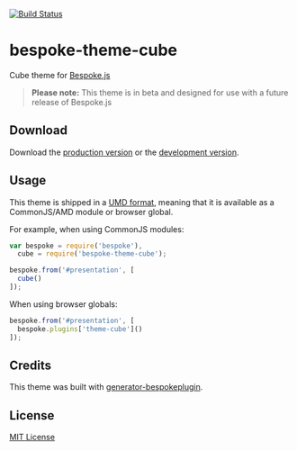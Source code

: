 [![Build Status](https://secure.travis-ci.org/markdalgleish/bespoke-theme-cube.png?branch=master)](https://travis-ci.org/markdalgleish/bespoke-theme-cube)

# bespoke-theme-cube

Cube theme for [Bespoke.js](http://markdalgleish.com/projects/bespoke.js)

> **Please note:** This theme is in beta and designed for use with a future release of Bespoke.js

## Download

Download the [production version][min] or the [development version][max].

[min]: https://raw.github.com/markdalgleish/bespoke-theme-cube/master/dist/bespoke-theme-cube.min.js
[max]: https://raw.github.com/markdalgleish/bespoke-theme-cube/master/dist/bespoke-theme-cube.js

## Usage

This theme is shipped in a [UMD format](https://github.com/umdjs/umd), meaning that it is available as a CommonJS/AMD module or browser global.

For example, when using CommonJS modules:

```js
var bespoke = require('bespoke'),
  cube = require('bespoke-theme-cube');

bespoke.from('#presentation', [
  cube()
]);
```

When using browser globals:

```js
bespoke.from('#presentation', [
  bespoke.plugins['theme-cube']()
]);
```

## Credits

This theme was built with [generator-bespokeplugin](https://github.com/markdalgleish/generator-bespokeplugin).

## License

[MIT License](http://en.wikipedia.org/wiki/MIT_License)
